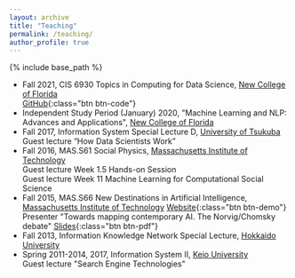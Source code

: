 ```yaml
---
layout: archive
title: "Teaching"
permalink: /teaching/
author_profile: true
---
```


{% include base_path %}


- Fall 2021, CIS 6930 Topics in Computing for Data Science, [New College of Florida](https://www.ncf.edu/)  
[GitHub](https://github.com/suhara/cis6930-fall2021){:class="btn btn-code"}
- Independent Study Period (January) 2020, "Machine Learning and NLP: Advances and Applications", [New College of Florida](https://www.ncf.edu/)
- Fall 2017, Information System Special Lecture D, [University of Tsukuba](https://www.tsukuba.ac.jp/en/)  
Guest lecture “How Data Scientists Work”
- Fall 2016, MAS.S61 Social Physics, [Massachusetts Institute of Technology](https://www.mit.edu/)  
Guest lecture Week 1.5 Hands-on Session  
Guest lecture Week 11 Machine Learning for Computational Social Science
- Fall 2015, MAS.S66 New Destinations in Artificial Intelligence, [Massachusetts Institute of Technology](https://www.mit.edu/) [Website](https://courses.media.mit.edu/2016spring/mass63/fall-2015/){:class="btn btn-demo"}  
Presenter "Towards mapping contemporary AI. The Norvig/Chomsky debate" [Slides](https://courses.media.mit.edu/2016spring/mass63/fall-2015/){:class="btn btn-pdf"}
- Fall 2013, Information Knowledge Network Special Lecture, [Hokkaido University](https://www.global.hokudai.ac.jp/) 
- Spring 2011-2014, 2017, Information System II, [Keio University](https://www.keio.ac.jp/en/)  
Guest lecture "Search Engine Technologies"